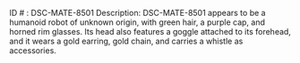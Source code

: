 ID # : DSC-MATE-8501
Description: DSC-MATE-8501 appears to be a humanoid robot of unknown origin, with green hair, a purple cap, and horned rim glasses. Its head also features a goggle attached to its forehead, and it wears a gold earring, gold chain, and carries a whistle as accessories.